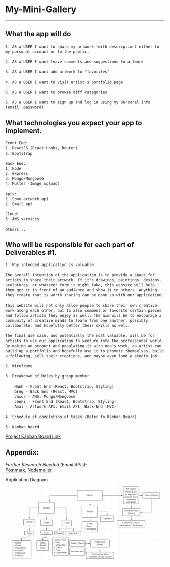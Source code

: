 # My-Mini-Gallery

<hr>

## What the app will do

    1. AS a USER I want to share my artwork (with description) either to my personal account or to the public.

    2. AS a USER I want leave comments and suggestions to artwork

    3. AS a USER I want add artwork to "favorites"

    4. AS a USER I want to visit artist's portfolio page

    5. AS a USER I want to browse diff categories

    6. AS a USER I want to sign up and log in using my personal info (email, password)

## What technologies you expect your app to implement.
    Front End:
    1. ReactJS (React Hooks, Router)
    2. Bootstrap

    Back End:
    1. Node
    2. Express
    3. Mongo/Mongoose
    4. Multer (Image upload)

    Apis:
    1. Some artwork api
    2. Email api

    Cloud:
    5. AWS services
    
    Others...

## Who will be responsible for each part of Deliverables #1.

    1. Why intended application is valuable

    The overall intention of the application is to provide a space for artists to share their artwork. If it's drawings, paintings, designs, sculptures, or whatever form it might take, this website will help them get it in front of an audience and show it to others. Anything they create that is worth sharing can be done so with our application.

    This website will not only allow people to share their own creative work among each other, but to also comment or favorite certain pieces and follow artists they enjoy as well. The aim will be to encourage a community of creative minds to learn from one another, possibly collaborate, and hopefully better their skills as well.

    The final use case, and potentially the most valuable, will be for artists to use our application to venture into the professional world. By making an account and populating it with one's work, an artist can build up a portfolio and hopefully use it to promote themselves, build a following, sell their creations, and maybe even land a studio job. 

    2. Wireframe

    3. Breakdown of Roles by group member

        Hanh - Front End (React, Bootstrap, Styling)
        Greg - Back End (React, MVC)
        Jasur - AWS, Mongo/Mongoose
        Jenni - Front End (React, Bootstrap, Styling)
        Amal - Artwork API, Email API, Back End (MVC)

    4. Schedule of completion of tasks (Refer to Kanban Board)

    5. Kanban board
[Project Kanban Board Link](https://github.com/Amal31497/My-Mini-Gallery/projects/1?fullscreen=true)

## Appendix:

*Further Research Needed (Email APIs):*<br>
 [Postmark](https://postmarkapp.com/email-api), [Nodemailer](https://nodemailer.com/about/)

Application Diagram ![Application Diagram](./assets/screenshots/application-diagram.png)